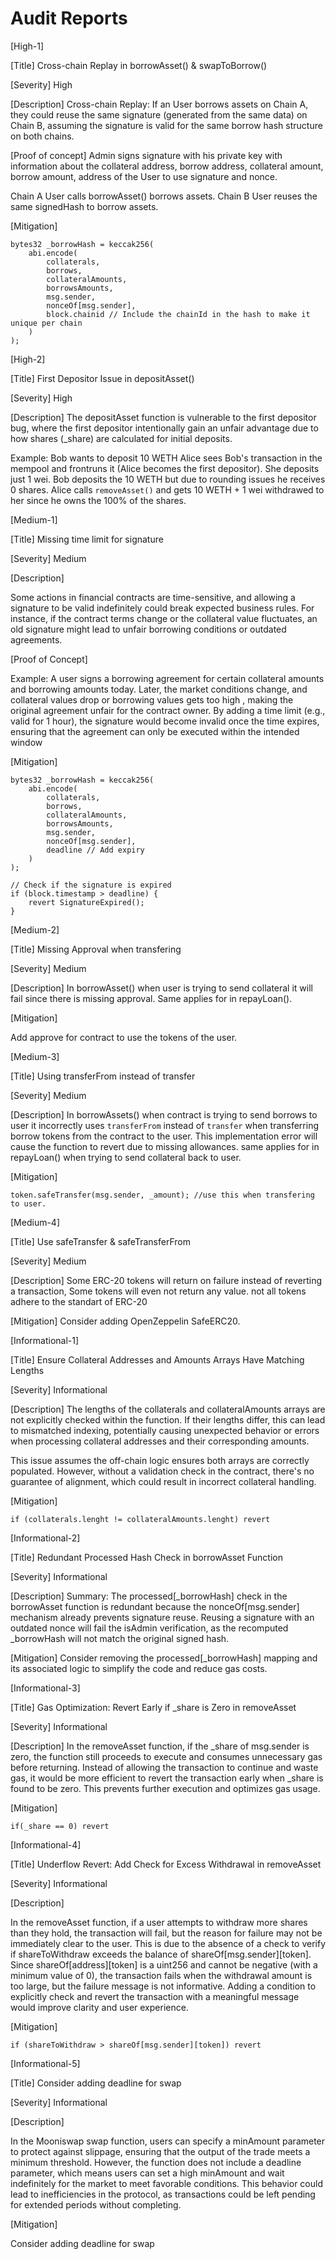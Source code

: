 # Audit Reports

[High-1]

[Title] Cross-chain Replay in borrowAsset() & swapToBorrow()

[Severity] High

[Description]
Cross-chain Replay: If an User borrows assets on Chain A, they could reuse the same signature (generated from the same data) on Chain B, assuming the signature is valid for the same borrow hash structure on both chains.

[Proof of concept]
Admin signs signature with his private key with information about the collateral address, borrow address, collateral amount, borrow amount, address of the User to use signature and nonce.

Chain A User calls borrowAsset() borrows assets.
Chain B User reuses the same signedHash to borrow assets.

[Mitigation]

```solidity
bytes32 _borrowHash = keccak256(
    abi.encode(
        collaterals,
        borrows,
        collateralAmounts,
        borrowsAmounts,
        msg.sender,
        nonceOf[msg.sender],
        block.chainid // Include the chainId in the hash to make it unique per chain
    )
);
```

[High-2]

[Title] First Depositor Issue in depositAsset()

[Severity] High

[Description]
The depositAsset function is vulnerable to the first depositor bug, where the first depositor intentionally gain an unfair advantage due to how shares (\_share) are calculated for initial deposits.

Example:
Bob wants to deposit 10 WETH
Alice sees Bob's transaction in the mempool and frontruns it (Alice becomes the first depositor). She deposits just 1 wei.
Bob deposits the 10 WETH but due to rounding issues he receives 0 shares.
Alice calls `removeAsset()` and gets 10 WETH + 1 wei withdrawed to her since he owns the 100% of the shares.

[Medium-1]

[Title] Missing time limit for signature

[Severity] Medium

[Description]

Some actions in financial contracts are time-sensitive, and allowing a signature to be valid indefinitely could break expected business rules. For instance, if the contract terms change or the collateral value fluctuates, an old signature might lead to unfair borrowing conditions or outdated agreements.

[Proof of Concept]

Example:
A user signs a borrowing agreement for certain collateral amounts and borrowing amounts today.
Later, the market conditions change, and collateral values drop or borrowing values gets too high , making the original agreement unfair for the contract owner.
By adding a time limit (e.g., valid for 1 hour), the signature would become invalid once the time expires, ensuring that the agreement can only be executed within the intended window

[Mitigation]

```solidity
bytes32 _borrowHash = keccak256(
    abi.encode(
        collaterals,
        borrows,
        collateralAmounts,
        borrowsAmounts,
        msg.sender,
        nonceOf[msg.sender],
        deadline // Add expiry
    )
);

// Check if the signature is expired
if (block.timestamp > deadline) {
    revert SignatureExpired();
}
```

[Medium-2]

[Title] Missing Approval when transfering

[Severity] Medium

[Description]
In borrowAsset() when user is trying to send collateral it will fail since there is missing approval. Same applies for in repayLoan().

[Mitigation]

Add approve for contract to use the tokens of the user.

[Medium-3]

[Title] Using transferFrom instead of transfer

[Severity] Medium

[Description] In borrowAssets() when contract is trying to send borrows to user it incorrectly uses `transferFrom` instead of `transfer` when transferring borrow tokens from the contract to the user. This implementation error will cause the function to revert due to missing allowances. same applies for in repayLoan() when trying to send collateral back to user.

[Mitigation]

```solidity
token.safeTransfer(msg.sender, _amount); //use this when transfering to user.
```

[Medium-4]

[Title] Use safeTransfer & safeTransferFrom

[Severity] Medium

[Description]
Some ERC-20 tokens will return on failure instead of reverting a transaction, Some tokens will even not return any value. not all tokens adhere to the standart of ERC-20

[Mitigation]
Consider adding OpenZeppelin SafeERC20.

[Informational-1]

[Title] Ensure Collateral Addresses and Amounts Arrays Have Matching Lengths

[Severity] Informational

[Description]
The lengths of the collaterals and collateralAmounts arrays are not explicitly checked within the function. If their lengths differ, this can lead to mismatched indexing, potentially causing unexpected behavior or errors when processing collateral addresses and their corresponding amounts.

This issue assumes the off-chain logic ensures both arrays are correctly populated. However, without a validation check in the contract, there's no guarantee of alignment, which could result in incorrect collateral handling.

[Mitigation]

```solidity
if (collaterals.lenght != collateralAmounts.lenght) revert
```

[Informational-2]

[Title] Redundant Processed Hash Check in borrowAsset Function

[Severity] Informational

[Description]
Summary: The processed[_borrowHash] check in the borrowAsset function is redundant because the nonceOf[msg.sender] mechanism already prevents signature reuse. Reusing a signature with an outdated nonce will fail the isAdmin verification, as the recomputed \_borrowHash will not match the original signed hash.

[Mitigation]
Consider removing the processed[_borrowHash] mapping and its associated logic to simplify the code and reduce gas costs.

[Informational-3]

[Title] Gas Optimization: Revert Early if \_share is Zero in removeAsset

[Severity] Informational

[Description]
In the removeAsset function, if the \_share of msg.sender is zero, the function still proceeds to execute and consumes unnecessary gas before returning. Instead of allowing the transaction to continue and waste gas, it would be more efficient to revert the transaction early when \_share is found to be zero. This prevents further execution and optimizes gas usage.

[Mitigation]

```solidity
if(_share == 0) revert
```

[Informational-4]

[Title] Underflow Revert: Add Check for Excess Withdrawal in removeAsset

[Severity] Informational

[Description]

In the removeAsset function, if a user attempts to withdraw more shares than they hold, the transaction will fail, but the reason for failure may not be immediately clear to the user. This is due to the absence of a check to verify if shareToWithdraw exceeds the balance of shareOf[msg.sender][token]. Since shareOf[address][token] is a uint256 and cannot be negative (with a minimum value of 0), the transaction fails when the withdrawal amount is too large, but the failure message is not informative. Adding a condition to explicitly check and revert the transaction with a meaningful message would improve clarity and user experience.

[Mitigation]

```solidity
if (shareToWithdraw > shareOf[msg.sender][token]) revert
```

[Informational-5]

[Title] Consider adding deadline for swap

[Severity] Informational

[Description]

In the Mooniswap swap function, users can specify a minAmount parameter to protect against slippage, ensuring that the output of the trade meets a minimum threshold. However, the function does not include a deadline parameter, which means users can set a high minAmount and wait indefinitely for the market to meet favorable conditions. This behavior could lead to inefficiencies in the protocol, as transactions could be left pending for extended periods without completing.

[Mitigation]

Consider adding deadline for swap
